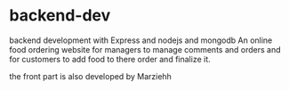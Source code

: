 # backend-dev
backend development with Express and nodejs and mongodb 
An online food ordering website for managers to manage comments and orders and for customers to add food to there order and finalize it.

the front part is also developed by Marziehh
